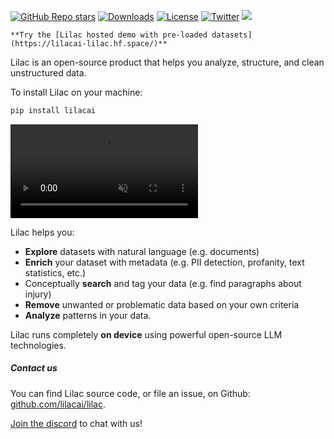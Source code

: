 [![GitHub Repo stars](https://img.shields.io/github/stars/lilacai/lilac?logo=github&color=%23d2afff&link=http%3A%2F%2Fgithub.com%2Flilacai%2Flilac)](https://github.com/lilacai/lilac)
[![Downloads](https://static.pepy.tech/badge/lilacai/month)](https://pepy.tech/project/lilacai)
[![License](https://img.shields.io/badge/License-Apache_2.0-blue.svg)](https://opensource.org/licenses/Apache-2.0)
[![Twitter](https://img.shields.io/twitter/follow/lilac_ai)](https://twitter.com/lilac_ai)
[![](https://dcbadge.vercel.app/api/server/Mq7AGrmv?compact=true&style=flat)](https://discord.gg/YpGxQMyk)

```{seealso}
**Try the [Lilac hosted demo with pre-loaded datasets](https://lilacai-lilac.hf.space/)**
```

Lilac is an open-source product that helps you analyze, structure, and clean unstructured data.

To install Lilac on your machine:

```sh
pip install lilacai
```

<video loop muted autoplay controls src="../_static/lilac-welcome.mp4"></video>

Lilac helps you:

- **Explore** datasets with natural language (e.g. documents)
- **Enrich** your dataset with metadata (e.g. PII detection, profanity, text statistics, etc.)
- Conceptually **search** and tag your data (e.g. find paragraphs about injury)
- **Remove** unwanted or problematic data based on your own criteria
- **Analyze** patterns in your data.

Lilac runs completely **on device** using powerful open-source LLM technologies.

##### Contact us

You can find Lilac source code, or file an issue, on Github:
[github.com/lilacai/lilac](https://github.com/lilacai/lilac).

[Join the discord](https://discord.gg/YpGxQMyk) to chat with us!
